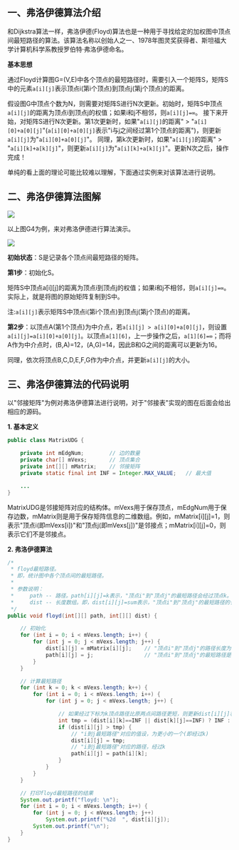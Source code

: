 ## 一、弗洛伊德算法介绍

和Dijkstra算法一样，弗洛伊德(Floyd)算法也是一种用于寻找给定的加权图中顶点间最短路径的算法。该算法名称以创始人之一、1978年图灵奖获得者、斯坦福大学计算机科学系教授罗伯特·弗洛伊德命名。

**基本思想**

​     通过Floyd计算图G=(V,E)中各个顶点的最短路径时，需要引入一个矩阵S，矩阵S中的元素`a[i][j]`表示顶点i(第i个顶点)到顶点j(第j个顶点)的距离。

​     假设图G中顶点个数为N，则需要对矩阵S进行N次更新。初始时，矩阵S中顶点`a[i][j]`的距离为顶点i到顶点j的权值；如果i和j不相邻，则`a[i][j]=∞`。 接下来开始，对矩阵S进行N次更新。第1次更新时，如果"`a[i][j]`的距离" > "`a[i][0]+a[0][j]`"(`a[i][0]+a[0][j]`表示"i与j之间经过第1个顶点的距离")，则更新`a[i][j]`为"`a[i][0]+a[0][j]`"。 同理，第k次更新时，如果"`a[i][j]`的距离" > "`a[i][k]+a[k][j]`"，则更新`a[i][j]`为"`a[i][k]+a[k][j]`"。更新N次之后，操作完成！

​     单纯的看上面的理论可能比较难以理解，下面通过实例来对该算法进行说明。

## 二、弗洛伊德算法图解

![](https://github.com/wangkuiwu/datastructs_and_algorithm/blob/master/pictures/graph/floyd/01.jpg?raw=true&_=3711532)

以上图G4为例，来对弗洛伊德进行算法演示。

![](https://github.com/wangkuiwu/datastructs_and_algorithm/blob/master/pictures/graph/floyd/02.jpg?raw=true&_=3711532)

**初始状态**：S是记录各个顶点间最短路径的矩阵。

 
**第1步**：初始化S。 

​    矩阵S中顶点a[i][j]的距离为顶点i到顶点j的权值；如果i和j不相邻，则`a[i][j]=∞`。实际上，就是将图的原始矩阵复制到S中。 

​    注:`a[i][j]`表示矩阵S中顶点i(第i个顶点)到顶点j(第j个顶点)的距离。

**第2步**：以顶点A(第1个顶点)为中介点，若`a[i][j] > a[i][0]+a[0][j]`，则设置`a[i][j]=a[i][0]+a[0][j]`。 
​    以顶点`a[1][6]`，上一步操作之后，`a[1][6]=∞`；而将A作为中介点时，(B,A)=12，(A,G)=14，因此B和G之间的距离可以更新为16。

同理，依次将顶点B,C,D,E,F,G作为中介点，并更新`a[i][j]`的大小。

## 三、弗洛伊德算法的代码说明

以"邻接矩阵"为例对弗洛伊德算法进行说明，对于"邻接表"实现的图在后面会给出相应的源码。

**1. 基本定义**

```java
public class MatrixUDG {

    private int mEdgNum;        // 边的数量
    private char[] mVexs;       // 顶点集合
    private int[][] mMatrix;    // 邻接矩阵
    private static final int INF = Integer.MAX_VALUE;   // 最大值

    ...
}
```

MatrixUDG是邻接矩阵对应的结构体。mVexs用于保存顶点，mEdgNum用于保存边数，mMatrix则是用于保存矩阵信息的二维数组。例如，mMatrix[i][j]=1，则表示"顶点i(即mVexs[i])"和"顶点j(即mVexs[j])"是邻接点；mMatrix[i][j]=0，则表示它们不是邻接点。

**2. 弗洛伊德算法**

```java
/*
 * floyd最短路径。
 * 即，统计图中各个顶点间的最短路径。
 *
 * 参数说明：
 *     path -- 路径。path[i][j]=k表示，"顶点i"到"顶点j"的最短路径会经过顶点k。
 *     dist -- 长度数组。即，dist[i][j]=sum表示，"顶点i"到"顶点j"的最短路径的长度是sum。
 */
public void floyd(int[][] path, int[][] dist) {

    // 初始化
    for (int i = 0; i < mVexs.length; i++) {
        for (int j = 0; j < mVexs.length; j++) {
            dist[i][j] = mMatrix[i][j];    // "顶点i"到"顶点j"的路径长度为"i到j的权值"。
            path[i][j] = j;                // "顶点i"到"顶点j"的最短路径是经过顶点j。
        }
    }

    // 计算最短路径
    for (int k = 0; k < mVexs.length; k++) {
        for (int i = 0; i < mVexs.length; i++) {
            for (int j = 0; j < mVexs.length; j++) {

                // 如果经过下标为k顶点路径比原两点间路径更短，则更新dist[i][j]和path[i][j]
                int tmp = (dist[i][k]==INF || dist[k][j]==INF) ? INF : (dist[i][k] + dist[k][j]);
                if (dist[i][j] > tmp) {
                    // "i到j最短路径"对应的值设，为更小的一个(即经过k)
                    dist[i][j] = tmp;
                    // "i到j最短路径"对应的路径，经过k
                    path[i][j] = path[i][k];
                }
            }
        }
    }

    // 打印floyd最短路径的结果
    System.out.printf("floyd: \n");
    for (int i = 0; i < mVexs.length; i++) {
        for (int j = 0; j < mVexs.length; j++)
            System.out.printf("%2d  ", dist[i][j]);
        System.out.printf("\n");
    }
}
```